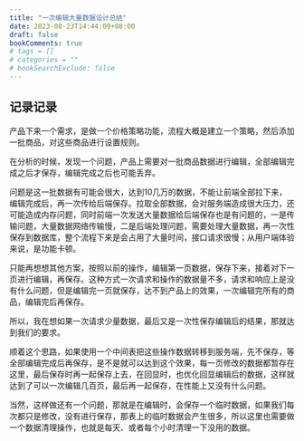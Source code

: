 ```yaml
---
title: "一次编辑大量数据设计总结"
date: 2023-08-23T14:44:09+08:00
draft: false
bookComments: true
# tags = []
# categories = ""
# bookSearchExclude: false
---
```


## 记录记录

产品下来一个需求，是做一个价格策略功能，流程大概是建立一个策略，然后添加一批商品，对这些商品进行设置规则。

在分析的时候，发现一个问题，产品上需要对一批商品数据进行编辑，全部编辑完成之后才保存，编辑完成之后也可能丢弃。

问题是这一批数据有可能会很大，达到10几万的数据，不能让前端全部拉下来，编辑完成后，再一次传给后端保存。拉取全部数据，会对服务端造成很大压力，还可能造成内存问题，同时前端一次发送大量数据给后端保存也是有问题的，一是传输问题，大量数据网络传输慢，二是后端处理问题，需要处理大量数据，再一次性保存到数据库，整个流程下来是会占用了大量时间，接口请求很慢；从用户端体验来说，是功能卡顿。

只能再想想其他方案，按照以前的操作，编辑第一页数据，保存下来，接着对下一页进行编辑，再保存。这种方式一次请求和操作的数据量不多，请求和响应上是没有什么问题，但是编辑完一页就保存，达不到产品上的效果，一次编辑完所有的商品，编辑完后再保存。

所以，我在想如果一次请求少量数据，最后又是一次性保存编辑后的结果，那就达到我们的要求。

顺着这个思路，如果使用一个中间表把这些操作数据转移到服务端，先不保存，等全部编辑完成后再保存，是不是就可以达到这个效果，每一页修改的数据都暂存在这里，最后保存时再一起保存上去，在回显时，也优化回显编辑后的数据，这样就达到了可以一次编辑几百页，最后再一起保存，在性能上又没有什么问题。

当然，这样做还有一个问题，那就是在编辑时，会保存一个临时数据，如果我们每次都只是修改，没有进行保存，那表上的临时数据会产生很多，所以这里也需要做一个数据清理操作，也就是每天、或者每个小时清理一下没用的数据。

